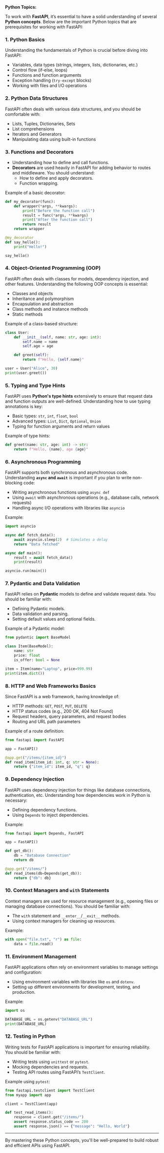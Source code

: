 **Python Topics:**

To work with **FastAPI**, it’s essential to have a solid understanding of several **Python concepts**. Below are the important Python topics that are prerequisites for working with FastAPI:

### 1. **Python Basics**

Understanding the fundamentals of Python is crucial before diving into FastAPI:

* Variables, data types (strings, integers, lists, dictionaries, etc.)
* Control flow (if-else, loops)
* Functions and function arguments
* Exception handling (`try-except` blocks)
* Working with files and I/O operations

### 2. **Python Data Structures**

FastAPI often deals with various data structures, and you should be comfortable with:

* Lists, Tuples, Dictionaries, Sets
* List comprehensions
* Iterators and Generators
* Manipulating data using built-in functions

### 3. **Functions and Decorators**

* Understanding how to define and call functions.
* **Decorators** are used heavily in FastAPI for adding behavior to routes and middleware. You should understand:
    * How to define and apply decorators.
    * Function wrapping.

Example of a basic decorator:

```python
def my_decorator(func):
    def wrapper(*args, **kwargs):
        print("Before the function call")
        result = func(*args, **kwargs)
        print("After the function call")
        return result
    return wrapper

@my_decorator
def say_hello():
    print("Hello!")

say_hello()
```

### 4. **Object-Oriented Programming (OOP)**

FastAPI often deals with classes for models, dependency injection, and other features. Understanding the following OOP concepts is essential:

* Classes and objects
* Inheritance and polymorphism
* Encapsulation and abstraction
* Class methods and instance methods
* Static methods

Example of a class-based structure:

```python
class User:
    def __init__(self, name: str, age: int):
        self.name = name
        self.age = age

    def greet(self):
        return f"Hello, {self.name}"

user = User("Alice", 30)
print(user.greet())
```

### 5. **Typing and Type Hints**

FastAPI uses **Python's type hints** extensively to ensure that request data and function outputs are well-defined. Understanding how to use typing annotations is key:

* Basic types: `str`, `int`, `float`, `bool`
* Advanced types: `List`, `Dict`, `Optional`, `Union`
* Typing for function arguments and return values

Example of type hints:

```python
def greet(name: str, age: int) -> str:
    return f"Hello, {name}, age {age}"
```

### 6. **Asynchronous Programming**

FastAPI supports both synchronous and asynchronous code. Understanding **`async` and `await`** is important if you plan to write non-blocking code:

* Writing asynchronous functions using `async def`
* Using `await` with asynchronous operations (e.g., database calls, network requests)
* Handling async I/O operations with libraries like `asyncio`

Example:

```python
import asyncio

async def fetch_data():
    await asyncio.sleep(2)  # Simulates a delay
    return "Data fetched"

async def main():
    result = await fetch_data()
    print(result)

asyncio.run(main())
```

### 7. **Pydantic and Data Validation**

FastAPI relies on **Pydantic** models to define and validate request data. You should be familiar with:

* Defining Pydantic models.
* Data validation and parsing.
* Setting default values and optional fields.

Example of a Pydantic model:

```python
from pydantic import BaseModel

class Item(BaseModel):
    name: str
    price: float
    is_offer: bool = None

item = Item(name="Laptop", price=999.99)
print(item.dict())
```

### 8. **HTTP and Web Frameworks Basics**

Since FastAPI is a web framework, having knowledge of:

* HTTP methods: `GET`, `POST`, `PUT`, `DELETE`
* HTTP status codes (e.g., 200 OK, 404 Not Found)
* Request headers, query parameters, and request bodies
* Routing and URL path parameters

Example of a route definition:

```python
from fastapi import FastAPI

app = FastAPI()

@app.get("/items/{item_id}")
def read_item(item_id: int, q: str = None):
    return {"item_id": item_id, "q": q}
```

### 9. **Dependency Injection**

FastAPI uses dependency injection for things like database connections, authentication, etc. Understanding how dependencies work in Python is necessary:

* Defining dependency functions.
* Using `Depends` to inject dependencies.

Example:

```python
from fastapi import Depends, FastAPI

app = FastAPI()

def get_db():
    db = "Database Connection"
    return db

@app.get("/items/")
def read_items(db=Depends(get_db)):
    return {"db": db}
```

### 10. **Context Managers and `with` Statements**

Context managers are used for resource management (e.g., opening files or managing database connections). You should be familiar with:

* The `with` statement and `__enter__`/`__exit__` methods.
* Using context managers for cleaning up resources.

Example:

```python
with open("file.txt", "r") as file:
    data = file.read()
```

### 11. **Environment Management**

FastAPI applications often rely on environment variables to manage settings and configuration:

* Using environment variables with libraries like `os` and `dotenv`.
* Setting up different environments for development, testing, and production.

Example:

```python
import os

DATABASE_URL = os.getenv("DATABASE_URL")
print(DATABASE_URL)
```

### 12. **Testing in Python**

Writing tests for FastAPI applications is important for ensuring reliability. You should be familiar with:

* Writing tests using `unittest` or `pytest`.
* Mocking dependencies and requests.
* Testing API routes using FastAPI’s `TestClient`.

Example using `pytest`:

```python
from fastapi.testclient import TestClient
from myapp import app

client = TestClient(app)

def test_read_items():
    response = client.get("/items/")
    assert response.status_code == 200
    assert response.json() == {"message": "Hello, World"}
```

* * *

By mastering these Python concepts, you'll be well-prepared to build robust and efficient APIs using FastAPI.